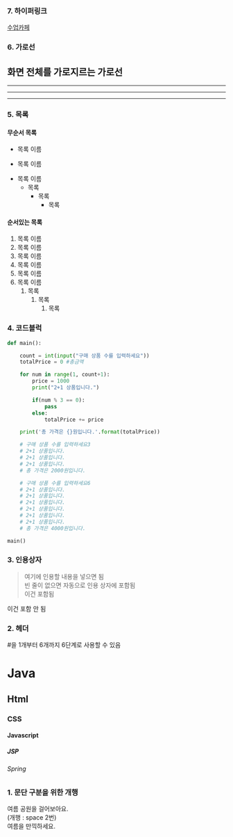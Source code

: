 ### 7. 하이퍼링크
[수업카페](https://cafe.daum.net/pcwk)

### 6. 가로선
화면 전체를 가로지르는 가로선
---
***
---
***


### 5. 목록
#### 무순서 목록
- 목록 이름
+ 목록 이름
* 목록 이름
  * 목록
    * 목록
      * 목록

#### 순서있는 목록
1. 목록 이름
2. 목록 이름
3. 목록 이름
1. 목록 이름
1. 목록 이름
1. 목록 이름
   1. 목록
      1. 목록
         1. 목록

### 4. 코드블럭
```python
def main():

    count = int(input("구매 상품 수를 입력하세요"))
    totalPrice = 0 #총금액

    for num in range(1, count+1):
        price = 1000
        print("2+1 상품입니다.")

        if(num % 3 == 0):
            pass
        else:
            totalPrice += price

    print('총 가격은 {}원입니다.'.format(totalPrice))

    # 구매 상품 수를 입력하세요3
    # 2+1 상품입니다.
    # 2+1 상품입니다.
    # 2+1 상품입니다.
    # 총 가격은 2000원입니다.

    # 구매 상품 수를 입력하세요6
    # 2+1 상품입니다.
    # 2+1 상품입니다.
    # 2+1 상품입니다.
    # 2+1 상품입니다.
    # 2+1 상품입니다.
    # 2+1 상품입니다.
    # 총 가격은 4000원입니다.

main()
```

### 3. 인용상자
> 여기에 인용할 내용을 넣으면 됨  
> 빈 줄이 없으면 자동으로 인용 상자에 포함됨  
이건 포함됨  

이건 포함 안 됨  

### 2. 헤더
#을 1개부터 6개까지 6단계로 사용할 수 있음
# Java
## Html
### CSS
#### Javascript
##### JSP
###### Spring

### 1. 문단 구분을 위한 개행
여름 공원을 걸어보아요.  
(개행 : space 2번)  
여름을 만끽하세요.

